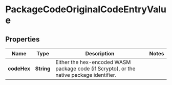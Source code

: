 

# PackageCodeOriginalCodeEntryValue


## Properties

| Name | Type | Description | Notes |
|------------ | ------------- | ------------- | -------------|
|**codeHex** | **String** | Either the hex-encoded WASM package code (if Scrypto), or the native package identifier.  |  |



